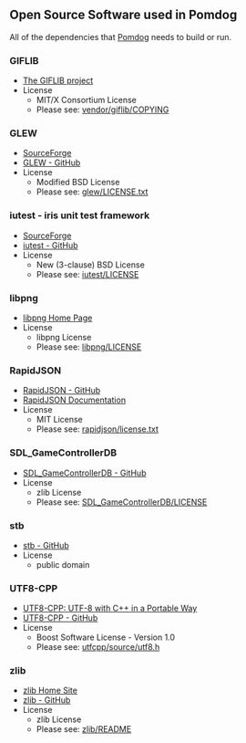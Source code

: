 Open Source Software used in Pomdog
-----------------------------------

All of the dependencies that [Pomdog](https://github.com/mogemimi/pomdog) needs to build or run.

### GIFLIB

* [The GIFLIB project](http://giflib.sourceforge.net/)
* License
  * MIT/X Consortium License
  * Please see: [vendor/giflib/COPYING](vendor/giflib/COPYING)

### GLEW

* [SourceForge](http://glew.sourceforge.net/)
* [GLEW - GitHub](https://github.com/nigels-com/glew)
* License
  * Modified BSD License
  * Please see: [glew/LICENSE.txt](glew/LICENSE.txt)

### iutest - iris unit test framework

* [SourceForge](http://iutest.sourceforge.jp/)
* [iutest - GitHub](https://github.com/srz-zumix/iutest)
* License
  * New (3-clause) BSD License
  * Please see: [iutest/LICENSE](iutest/LICENSE)

### libpng

* [libpng Home Page](http://www.libpng.org/pub/png/libpng.html)
* License
  * libpng License
  * Please see: [libpng/LICENSE](libpng/LICENSE)

### RapidJSON

* [RapidJSON - GitHub](https://github.com/miloyip/rapidjson)
* [RapidJSON Documentation](http://miloyip.github.io/rapidjson/)
* License
  * MIT License
  * Please see: [rapidjson/license.txt](rapidjson/license.txt)

### SDL_GameControllerDB

* [SDL_GameControllerDB - GitHub](https://github.com/gabomdq/SDL_GameControllerDB)
* License
  * zlib License
  * Please see: [SDL_GameControllerDB/LICENSE](SDL_GameControllerDB/LICENSE)

### stb

* [stb - GitHub](https://github.com/nothings/stb)
* License
  * public domain

### UTF8-CPP

* [UTF8-CPP: UTF-8 with C++ in a Portable Way](http://utfcpp.sourceforge.net/)
* [UTF8-CPP - GitHub](https://github.com/nemtrif/utfcpp)
* License
  * Boost Software License - Version 1.0
  * Please see: [utfcpp/source/utf8.h](utfcpp/source/utf8.h)

### zlib

* [zlib Home Site](http://www.zlib.net/)
* [zlib - GitHub](https://github.com/madler/zlib)
* License
  * zlib License
  * Please see: [zlib/README](zlib/README)
